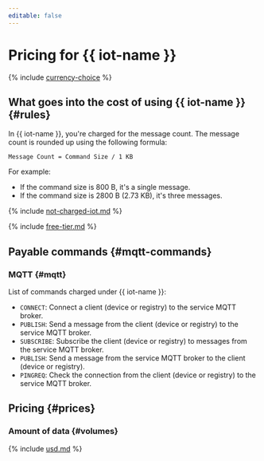 ```yaml
---
editable: false
---
```

# Pricing for {{ iot-name }}

{% include [currency-choice](../_includes/pricing/currency-choice.md) %}

## What goes into the cost of using {{ iot-name }} {#rules}

In {{ iot-name }}, you're charged for the message count. The message count is rounded up using the following formula:

```
Message Count = Command Size / 1 KB 
```

For example:

* If the command size is 800 B, it's a single message.
* If the command size is 2800 B (2.73 KB), it's three messages.

{% include [not-charged-iot.md](../_includes/pricing/price-formula/not-charged-iot.md) %}

{% include [free-tier.md](../_includes/pricing/price-formula/free-tier.md) %}

## Payable commands {#mqtt-commands}

### MQTT {#mqtt}

List of commands charged under {{ iot-name }}:

* `CONNECT`: Connect a client (device or registry) to the service MQTT broker.
* `PUBLISH`: Send a message from the client (device or registry) to the service MQTT broker.
* `SUBSCRIBE`: Subscribe the client (device or registry) to messages from the service MQTT broker.
* `PUBLISH`: Send a message from the service MQTT broker to the client (device or registry).
* `PINGREQ`: Check the connection from the client (device or registry) to the service MQTT broker.

## Pricing {#prices}

### Amount of data {#volumes}

   
   
   
{% include [usd.md](../_pricing/iot-core/usd.md) %}
   